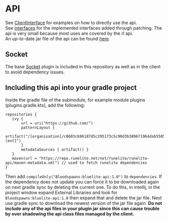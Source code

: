 # API
See [ClientInterface](api/src/main/java/net/runelite/ClientInterface.txt) for examples on how to directly use the api.\
See [interfaces](api/src/main/java/net/runelite/api) for the implemented interfaces added through patching. The api is very small because most uses are covered by the rl api.\
An up-to-date jar file of the api can be found [here](https://github.com/Bloodspawns/c0603cb96187d5c295173c5c90d3b389671964dab55056f913c3d86c3333300b/releases/download/1.0/bluelite-api.jar).

## Socket
The base [Socket](https://github.com/c13-c/Socket) plugin is included in this repository as well as in the client to avoid dependency issues.

## Including this api into your gradle project
Inside the gradle file of the submodule, for example module plugins (plugins.gradle.kts), add the following:
```
repositories {
   ivy {
       url = uri("https://github.com/")
       patternLayout {
           artifact("/[organisation]/c0603cb96187d5c295173c5c90d3b389671964dab55056f913c3d86c3333300b/releases/download/[revision]/[module].[ext]")
       }
       metadataSources { artifact() }
   }
   maven(url = "https://repo.runelite.net/net/runelite/runelite-api/maven-metadata.xml") // used to fetch runelite dependencies
}
```
Then add `compileOnly("Bloodspawns:bluelite-api:1.0")` to `dependencies`. If the dependency does not update you can force it to be downloaded again on next gradle sync by deleting the current one.
To do this, in intellij, in the project window expand External Libraries and look for `Bloodspawns:bluelite-api:1.0` then expand that and delete the jar file. Next use gradle sync to download the newest version of the jar file again.
**Do not include any of the api files in your plugin jar since this can cause trouble by over shadowing the api class files managed by the client.**